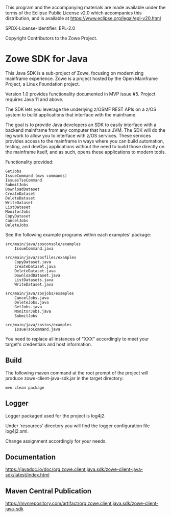 This program and the accompanying materials are made available under the terms of the Eclipse Public License v2.0 which accompanies this distribution, and is available at https://www.eclipse.org/legal/epl-v20.html

SPDX-License-Identifier: EPL-2.0

Copyright Contributors to the Zowe Project.  

# Zowe SDK for Java

This Java SDK is a sub-project of Zowe, focusing on modernizing mainframe experience. Zowe is a project hosted by the Open Mainframe Project, a Linux Foundation project.  

Version 1.0 provides functionality documented in MVP issue #5. Project requires Java 11 and above. 

The SDK lets you leverage the underlying z/OSMF REST APIs on a z/OS system to build applications that interface with the mainframe.

The goal is to provide Java developers an SDK to easily interface with a backend mainframe from any computer that has a JVM. The SDK will do the leg work to allow you to interface with z/OS services. These services provides access to the mainframe in ways where you can build automation, testing, and devOps applications without the need to build those directly on the mainframe itself, and as such, opens these applications to modern tools.  

Functionality provided:

    GetJobs   
    IssueCommand (mvs commands)  
    IssuesTsoCommand  
    SubmitJobs  
    DownloadDataset  
    CreateDataset  
    DeleteDataset  
    WriteDataset  
    ListDataset  
    MonitorJobs  
    CopyDataset
    CancelJobs
    DeleteJobs

See the following example programs within each examples' package:

    src/main/java/zosconsole/examples   
        IssueCommand.java  
  
    src/main/java/zosfiles/examples    
        CopyDataset.java
        CreateDataset.java  
        DeleteDataset.java  
        DownloadDataset.java
        ListDatasets.java
        WriteDataset.java  
  
    src/main/java/zosjobs/examples    
        CancelJobs.java
        DeleteJobs.java
        GetJobs.java
        MonitorJobs.java
        SubmitJobs

    src/main/java/zostos/examples  
        IssueTsoCommand.java
  
You need to replace all instances of "XXX" accordingly to meet your target's credentials and host information.   
    
## Build
  
The following maven command at the root prompt of the project will produce zowe-client-java-sdk.jar in the target directory:
  
    mvn clean package  
  
## Logger  
  
Logger packaged used for the project is log4j2.  
  
Under 'resources' directory you will find the logger configuration file log4j2.xml.  
  
Change <Root level="debug"> assignment accordingly for your needs.  
  
## Documentation  

https://javadoc.io/doc/org.zowe.client.java.sdk/zowe-client-java-sdk/latest/index.html  
  
## Maven Central Publication  

https://mvnrepository.com/artifact/org.zowe.client.java.sdk/zowe-client-java-sdk  
  

